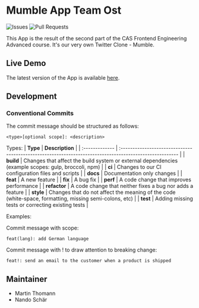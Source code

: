 # Mumble App Team Ost

![Issues](https://img.shields.io/github/issues/smartive-education/app-team-ost)
![Pull Requests](https://img.shields.io/github/issues-pr/smartive-education/app-team-ost)

This App is the result of the second part of the CAS Frontend Engineering
Advanced course. It's our very own Twitter Clone - Mumble.

## Live Demo

The latest version of the App is available [here]().

## Development

### Conventional Commits
The commit message should be structured as follows:

```console
<type>[optional scope]: <description>
```

Types:
| **Type**       | **Description**                                                                                         |
| :------------- | :------------------------------------------------------------------------------------------------------ |
| **build**      | Changes that affect the build system or external dependencies (example scopes: gulp, broccoli, npm)     |
| **ci**         | Changes to our CI configuration files and scripts                                                       |
| **docs**       | Documentation only changes                                                                              |
| **feat**       | A new feature                                                                                           |
| **fix**        | A bug fix                                                                                               |
| **perf**       | A code change that improves performance                                                                 |
| **refactor**   | A code change that neither fixes a bug nor adds a feature                                               |
| **style**      | Changes that do not affect the meaning of the code (white-space, formatting, missing semi-colons, etc)  |
| **test**       | Adding missing tests or correcting existing tests                                                       |

Examples: 

Commit message with scope:
```console
feat(lang): add German language
```

Commit message with ! to draw attention to breaking change:
```console
feat!: send an email to the customer when a product is shipped
```

## Maintainer

- Martin Thomann
- Nando Schär